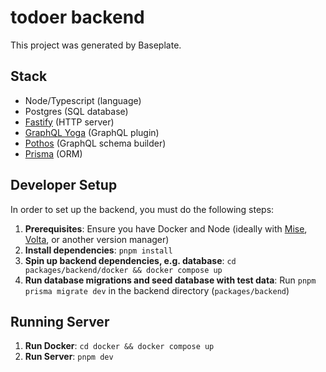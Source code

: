 # todoer backend

This project was generated by Baseplate.

## Stack

- Node/Typescript (language)
- Postgres (SQL database)
- [Fastify](https://fastify.dev/) (HTTP server)
- [GraphQL Yoga](https://the-guild.dev/graphql/yoga-server) (GraphQL plugin)
- [Pothos](https://pothos-graphql.dev/) (GraphQL schema builder)
- [Prisma](https://www.prisma.io/) (ORM)

## Developer Setup

In order to set up the backend, you must do the following steps:

1. **Prerequisites**: Ensure you have Docker and Node (ideally with [Mise](https://mise.sh), [Volta](https://volta.sh), or another version manager)
2. **Install dependencies**: `pnpm install`
3. **Spin up backend dependencies, e.g. database**: `cd packages/backend/docker && docker compose up`
4. **Run database migrations and seed database with test data**: Run `pnpm prisma migrate dev` in the backend directory (`packages/backend`)

## Running Server

1. **Run Docker**: `cd docker && docker compose up`
2. **Run Server**: `pnpm dev`
